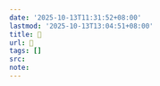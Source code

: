 ```yaml
---
date: '2025-10-13T11:31:52+08:00'
lastmod: '2025-10-13T13:04:51+08:00'
title: 󰪹
url: 󰪹
tags: []
src:
note:
---
```

